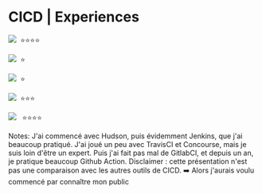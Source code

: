 <!-- .slide: class="flex-row" -->
# CICD | Experiences


<div class="flex-row">
<p>
    <img class="h-200" src="./assets/images/jenkins.png"> &nbsp;⭐️⭐️⭐️⭐️
</p>
<p>
 <img class="h-200" src="./assets/images/concourse-logo.png"> &nbsp;⭐️
</p>
<p>
 <img class="h-200" src="./assets/images/circleci-logo.png"> &nbsp;⭐️
</p>
</div>
<div class="flex-row">
<p>
    <img class="h-200" src="./assets/images/gitlabci-logo.png"> &nbsp;⭐️⭐️⭐️
</p>
<p>
 <img class="h-200" src="./assets/images/github-action-logo.png"> &nbsp; ⭐️⭐️⭐️⭐️
</p>
</div>

Notes: J'ai commencé avec Hudson, puis évidemment Jenkins, que j'ai beaucoup pratiqué. J'ai joué un peu avec TravisCI et Concourse, mais je suis loin d'être un expert. Puis j'ai fait pas mal de GitlabCI, et depuis un an, je pratique beaucoup Github Action. Disclaimer : cette présentation n'est pas une comparaison avec les autres outils de CICD. ➡️ Alors j'aurais voulu commencé par connaître mon public


